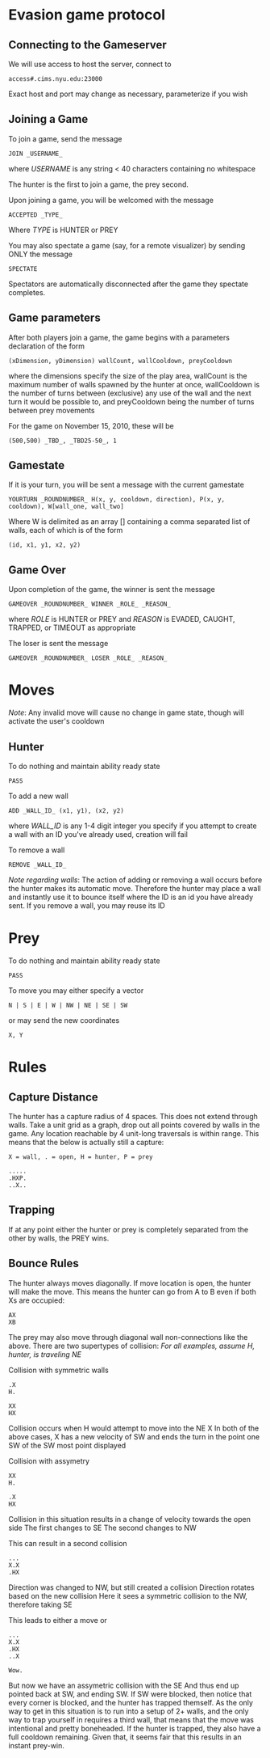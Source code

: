 Evasion game protocol
===

Connecting to the Gameserver
---
We will use access to host the server, connect to

	access#.cims.nyu.edu:23000
Exact host and port may change as necessary, parameterize if you wish

Joining a Game
---
To join a game, send the message

	JOIN _USERNAME_
where _USERNAME_ is any string < 40 characters containing no whitespace

The hunter is the first to join a game, the prey second.

Upon joining a game, you will be welcomed with the message

	ACCEPTED _TYPE_
Where _TYPE_ is HUNTER or PREY

You may also spectate a game (say, for a remote visualizer) by sending ONLY the message

	SPECTATE
Spectators are automatically disconnected after the game they spectate completes.

Game parameters
---
After both players join a game, the game begins with a parameters declaration of the form

	(xDimension, yDimension) wallCount, wallCooldown, preyCooldown
where the dimensions specify the size of the play area, wallCount is the maximum number of walls spawned by the hunter at once, wallCooldown is the number of turns between (exclusive) any use of the wall and the next turn it would be possible to, and preyCooldown being the number of turns between prey movements

For the game on November 15, 2010, these will be

	(500,500) _TBD_, _TBD25-50_, 1

Gamestate
---
If it is your turn, you will be sent a message with the current gamestate

	YOURTURN _ROUNDNUMBER_ H(x, y, cooldown, direction), P(x, y, cooldown), W[wall_one, wall_two]

Where W is delimited as an array [] containing a comma separated list of walls, each of which is of the form

	(id, x1, y1, x2, y2)

Game Over
---
Upon completion of the game, the winner is sent the message

	GAMEOVER _ROUNDNUMBER_ WINNER _ROLE_ _REASON_
where _ROLE_ is HUNTER or PREY and _REASON_ is EVADED, CAUGHT, TRAPPED, or TIMEOUT as appropriate

The loser is sent the message

	GAMEOVER _ROUNDNUMBER_ LOSER _ROLE_ _REASON_

Moves
===
*Note*: Any invalid move will cause no change in game state, though will activate the user's cooldown

Hunter
---
To do nothing and maintain ability ready state

	PASS
To add a new wall

	ADD _WALL_ID_ (x1, y1), (x2, y2)
where _WALL_ID_ is any 1-4 digit integer you specify
if you attempt to create a wall with an ID you've already used, creation will fail

To remove a wall

	REMOVE _WALL_ID_
*Note regarding walls*: The action of adding or removing a wall occurs before the hunter makes its automatic move. Therefore the hunter may place a wall and instantly use it to bounce itself
where the ID is an id you have already sent. If you remove a wall, you may reuse its ID

Prey
===
To do nothing and maintain ability ready state

	PASS
To move you may either specify a vector

	N | S | E | W | NW | NE | SE | SW
or may send the new coordinates

	X, Y

Rules
===

Capture Distance
---
The hunter has a capture radius of 4 spaces. This does not extend through walls.
Take a unit grid as a graph, drop out all points covered by walls in the game. Any location reachable by 4 unit-long traversals is within range. This means that the below is actually still a capture:

	X = wall, . = open, H = hunter, P = prey

	.....
	.HXP.
	..X..

Trapping
---
If at any point either the hunter or prey is completely separated from the other by walls, the PREY wins.

Bounce Rules
---

The hunter always moves diagonally. If move location is open, the hunter will make the move. This means the hunter can go from A to B even if both Xs are occupied:

	AX
	XB
The prey may also move through diagonal wall non-connections like the above.
There are two supertypes of collision:
*For all examples, assume H, hunter, is traveling NE*

Collision with symmetric walls

	.X
	H.

	XX
	HX

Collision occurs when H would attempt to move into the NE X
In both of the above cases, X has a new velocity of SW and ends the turn in the point one SW of the SW most point displayed

Collision with assymetry

	XX
	H.

	.X
	HX
Collision in this situation results in a change of velocity towards the open side
	The first changes to SE
	The second changes to NW

This can result in a second collision

	...	
	X.X
	.HX
			
Direction was changed to NW, but still created a collision
Direction rotates based on the new collision
Here it sees a symmetric collision to the NW, therefore taking SE

This leads to either a move or

	...
	X.X
	.HX
	..X
				
	Wow.
But now we have an assymetric collision with the SE
And thus end up pointed back at SW, and ending SW.
If SW were blocked, then notice that every corner is blocked, and the hunter has trapped themself. As the only way to get in this situation is to run into a setup of 2+ walls, and the only way to trap yourself in requires a third wall, that means that the move was intentional and pretty boneheaded. If the hunter is trapped, they also have a full cooldown remaining. Given that, it seems fair that this results in an instant prey-win.
